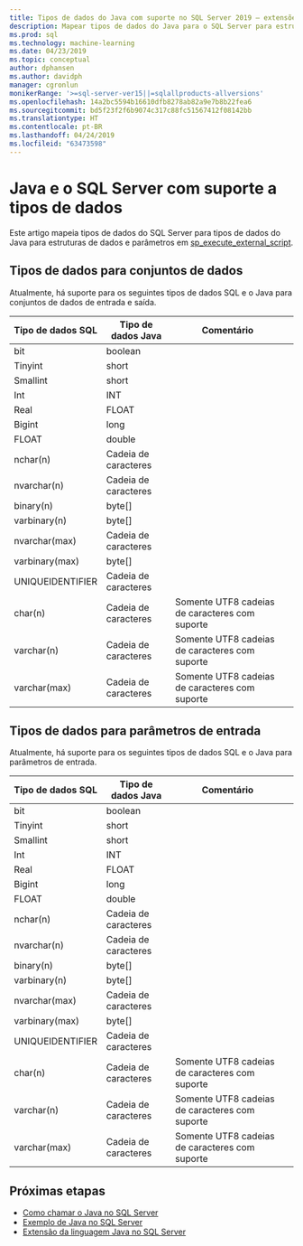 ```yaml
---
title: Tipos de dados do Java com suporte no SQL Server 2019 – extensões de linguagem do SQL Server
description: Mapear tipos de dados do Java para o SQL Server para estruturas de dados de entrada e saída e parâmetros de entrada na sp_execute_external_script.
ms.prod: sql
ms.technology: machine-learning
ms.date: 04/23/2019
ms.topic: conceptual
author: dphansen
ms.author: davidph
manager: cgronlun
monikerRange: '>=sql-server-ver15||=sqlallproducts-allversions'
ms.openlocfilehash: 14a2bc5594b16610dfb8278ab82a9e7b8b22fea6
ms.sourcegitcommit: bd5f23f2f6b9074c317c88fc51567412f08142bb
ms.translationtype: HT
ms.contentlocale: pt-BR
ms.lasthandoff: 04/24/2019
ms.locfileid: "63473598"
---
```

# <a name="java-and-sql-server-supported-data-types"></a>Java e o SQL Server com suporte a tipos de dados

Este artigo mapeia tipos de dados do SQL Server para tipos de dados do Java para estruturas de dados e parâmetros em [sp_execute_external_script](https://docs.microsoft.com/sql/relational-databases/system-stored-procedures/sp-execute-external-script-transact-sql).

## <a name="data-types-for-data-sets"></a>Tipos de dados para conjuntos de dados

Atualmente, há suporte para os seguintes tipos de dados SQL e o Java para conjuntos de dados de entrada e saída.


| Tipo de dados SQL        | Tipo de dados Java | Comentário | |
| ------------- |-------------|-|-|
| bit      | boolean | | |
| Tinyint      | short      | | |
| Smallint | short      | | |
| Int | INT      | | |
| Real | FLOAT      | | |
| Bigint | long      | | |
| FLOAT | double      | | |
| nchar(n) | Cadeia de caracteres      | | |
| nvarchar(n) | Cadeia de caracteres      | | |
| binary(n) | byte[]      | | |
| varbinary(n) | byte[]      | | |
| nvarchar(max) | Cadeia de caracteres      | | |
| varbinary(max) | byte[]      | | |
| UNIQUEIDENTIFIER | Cadeia de caracteres | | |
| char(n) | Cadeia de caracteres | Somente UTF8 cadeias de caracteres com suporte | |
| varchar(n) | Cadeia de caracteres | Somente UTF8 cadeias de caracteres com suporte | |
| varchar(max) | Cadeia de caracteres | Somente UTF8 cadeias de caracteres com suporte | |

## <a name="data-types-for-input-parameters"></a>Tipos de dados para parâmetros de entrada

Atualmente, há suporte para os seguintes tipos de dados SQL e o Java para parâmetros de entrada.

| Tipo de dados SQL        | Tipo de dados Java | Comentário | |
| ------------- |-------------|-|-|
| bit      | boolean | | |
| Tinyint      | short      | | |
| Smallint | short      | | |
| Int | INT      | | |
| Real | FLOAT      | | |
| Bigint | long      | | |
| FLOAT | double      | | |
| nchar(n) | Cadeia de caracteres      | | |
| nvarchar(n) | Cadeia de caracteres      | | |
| binary(n) | byte[]      | | |
| varbinary(n) | byte[]      | | |
| nvarchar(max) | Cadeia de caracteres      | | |
| varbinary(max) | byte[]      | | |
| UNIQUEIDENTIFIER | Cadeia de caracteres | | |
| char(n) | Cadeia de caracteres | Somente UTF8 cadeias de caracteres com suporte | |
| varchar(n) | Cadeia de caracteres | Somente UTF8 cadeias de caracteres com suporte | |
| varchar(max) | Cadeia de caracteres | Somente UTF8 cadeias de caracteres com suporte | |

## <a name="next-steps"></a>Próximas etapas

+ [Como chamar o Java no SQL Server](howto-call-java-from-sql.md)
+ [Exemplo de Java no SQL Server](java-first-sample.md)
+ [Extensão da linguagem Java no SQL Server](extension-java.md)
